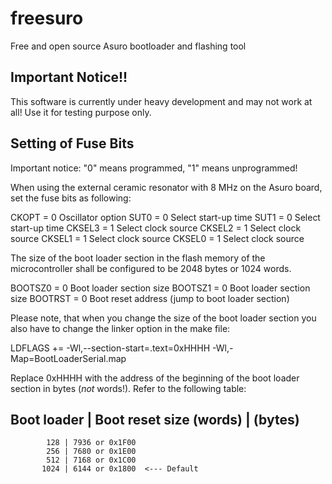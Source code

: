 freesuro
========

Free and open source Asuro bootloader and flashing tool

Important Notice!!
------------------

This software is currently under heavy development and may not work
at all! Use it for testing purpose only.

Setting of Fuse Bits
--------------------

Important notice: "0" means programmed, "1" means unprogrammed!

When using the external ceramic resonator with 8 MHz on the Asuro board,
set the fuse bits as following:

  CKOPT     = 0     Oscillator option
  SUT0      = 0     Select start-up time
  SUT1      = 0     Select start-up time
  CKSEL3    = 1     Select clock source
  CKSEL2    = 1     Select clock source
  CKSEL1    = 1     Select clock source
  CKSEL0    = 1     Select clock source

The size of the boot loader section in the flash memory of the microcontroller
shall be configured to be 2048 bytes or 1024 words.

  BOOTSZ0   = 0     Boot loader section size
  BOOTSZ1   = 0     Boot loader section size
  BOOTRST   = 0     Boot reset address (jump to boot loader section)
  
Please note, that when you change the size of the boot loader section you also
have to change the linker option in the make file:

  LDFLAGS += -Wl,--section-start=.text=0xHHHH -Wl,-Map=BootLoaderSerial.map
  
Replace 0xHHHH with the address of the beginning of the boot loader section in
bytes (_not_ words!). Refer to the following table:


   Boot loader  | Boot reset
   size (words) | (bytes)
  -------------------------------
            128 | 7936 or 0x1F00
            256 | 7680 or 0x1E00
            512 | 7168 or 0x1C00
           1024 | 6144 or 0x1800  <--- Default
           

